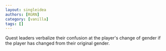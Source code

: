 ```yaml
---
layout: singleidea
authors: [RGRN]
category: [vanilla]
tags: []
---
```

Quest leaders verbalize their confusion at the player's change of gender if the player has changed from their original gender.
